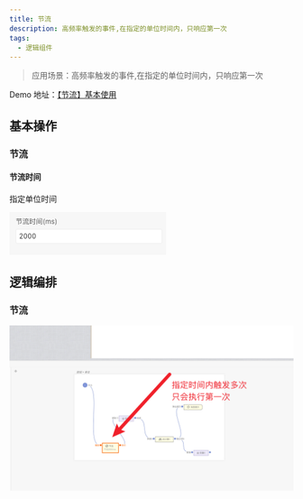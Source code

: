 ```yaml
---
title: 节流
description: 高频率触发的事件,在指定的单位时间内，只响应第一次
tags:
  - 逻辑组件
---
```


> 应用场景：高频率触发的事件,在指定的单位时间内，只响应第一次

Demo 地址：[【节流】基本使用](https://my.mybricks.world/mybricks-app-pcspa/index.html?id=512483201536069)

## 基本操作

### 节流

#### 节流时间

指定单位时间

![image](./img/image-1.png)

## 逻辑编排

### 节流

![image](./img//image-2.png)
